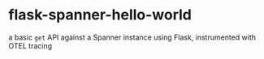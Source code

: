 # flask-spanner-hello-world
a basic  `get` API against a Spanner instance using Flask, instrumented with OTEL tracing
